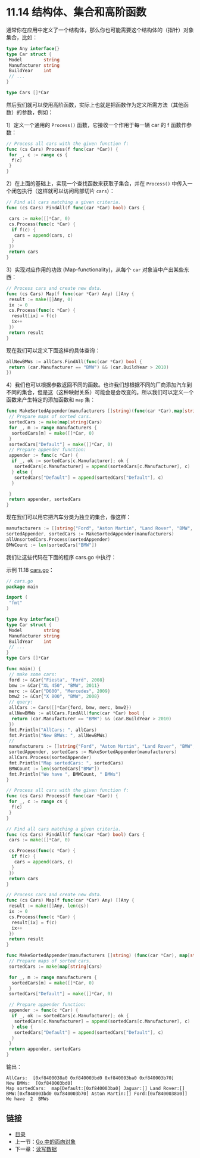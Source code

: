 # 11.14 结构体、集合和高阶函数

通常你在应用中定义了一个结构体，那么你也可能需要这个结构体的（指针）对象集合，比如：

```go
type Any interface{}
type Car struct {
 Model        string
 Manufacturer string
 BuildYear    int
 // ...
}

type Cars []*Car
```

然后我们就可以使用高阶函数，实际上也就是把函数作为定义所需方法（其他函数）的参数，例如：

1）定义一个通用的 `Process()` 函数，它接收一个作用于每一辆 car 的 f 函数作参数：

```go
// Process all cars with the given function f:
func (cs Cars) Process(f func(car *Car)) {
 for _, c := range cs {
  f(c)
 }
}
```

2）在上面的基础上，实现一个查找函数来获取子集合，并在 `Process()` 中传入一个闭包执行（这样就可以访问局部切片 `cars`）：

```go
// Find all cars matching a given criteria.
func (cs Cars) FindAll(f func(car *Car) bool) Cars {

 cars := make([]*Car, 0)
 cs.Process(func(c *Car) {
  if f(c) {
   cars = append(cars, c)
  }
 })
 return cars
}
```

3）实现对应作用的功效 (Map-functionality)，从每个 `car` 对象当中产出某些东西：

```go
// Process cars and create new data.
func (cs Cars) Map(f func(car *Car) Any) []Any {
 result := make([]Any, 0)
 ix := 0
 cs.Process(func(c *Car) {
  result[ix] = f(c)
  ix++
 })
 return result
}
```

现在我们可以定义下面这样的具体查询：

```go
allNewBMWs := allCars.FindAll(func(car *Car) bool {
 return (car.Manufacturer == "BMW") && (car.BuildYear > 2010)
})
```

4）我们也可以根据参数返回不同的函数。也许我们想根据不同的厂商添加汽车到不同的集合，但是这（这种映射关系）可能会是会改变的。所以我们可以定义一个函数来产生特定的添加函数和 `map` 集：

```go
func MakeSortedAppender(manufacturers []string)(func(car *Car),map[string]Cars) {
 // Prepare maps of sorted cars.
 sortedCars := make(map[string]Cars)
 for _, m := range manufacturers {
  sortedCars[m] = make([]*Car, 0)
 }
 sortedCars["Default"] = make([]*Car, 0)
 // Prepare appender function:
 appender := func(c *Car) {
  if _, ok := sortedCars[c.Manufacturer]; ok {
   sortedCars[c.Manufacturer] = append(sortedCars[c.Manufacturer], c)
  } else {
   sortedCars["Default"] = append(sortedCars["Default"], c)
  }

 }
 return appender, sortedCars
}
```

现在我们可以用它把汽车分类为独立的集合，像这样：

```go
manufacturers := []string{"Ford", "Aston Martin", "Land Rover", "BMW", "Jaguar"}
sortedAppender, sortedCars := MakeSortedAppender(manufacturers)
allUnsortedCars.Process(sortedAppender)
BMWCount := len(sortedCars["BMW"])
```

我们让这些代码在下面的程序 cars.go 中执行：

示例 11.18 [cars.go](examples/chapter_11/cars.go)：

```go
// cars.go
package main

import (
 "fmt"
)

type Any interface{}
type Car struct {
 Model        string
 Manufacturer string
 BuildYear    int
 // ...
}
type Cars []*Car

func main() {
 // make some cars:
 ford := &Car{"Fiesta", "Ford", 2008}
 bmw := &Car{"XL 450", "BMW", 2011}
 merc := &Car{"D600", "Mercedes", 2009}
 bmw2 := &Car{"X 800", "BMW", 2008}
 // query:
 allCars := Cars([]*Car{ford, bmw, merc, bmw2})
 allNewBMWs := allCars.FindAll(func(car *Car) bool {
  return (car.Manufacturer == "BMW") && (car.BuildYear > 2010)
 })
 fmt.Println("AllCars: ", allCars)
 fmt.Println("New BMWs: ", allNewBMWs)
 //
 manufacturers := []string{"Ford", "Aston Martin", "Land Rover", "BMW", "Jaguar"}
 sortedAppender, sortedCars := MakeSortedAppender(manufacturers)
 allCars.Process(sortedAppender)
 fmt.Println("Map sortedCars: ", sortedCars)
 BMWCount := len(sortedCars["BMW"])
 fmt.Println("We have ", BMWCount, " BMWs")
}

// Process all cars with the given function f:
func (cs Cars) Process(f func(car *Car)) {
 for _, c := range cs {
  f(c)
 }
}

// Find all cars matching a given criteria.
func (cs Cars) FindAll(f func(car *Car) bool) Cars {
 cars := make([]*Car, 0)

 cs.Process(func(c *Car) {
  if f(c) {
   cars = append(cars, c)
  }
 })
 return cars
}

// Process cars and create new data.
func (cs Cars) Map(f func(car *Car) Any) []Any {
 result := make([]Any, len(cs))
 ix := 0
 cs.Process(func(c *Car) {
  result[ix] = f(c)
  ix++
 })
 return result
}

func MakeSortedAppender(manufacturers []string) (func(car *Car), map[string]Cars) {
 // Prepare maps of sorted cars.
 sortedCars := make(map[string]Cars)

 for _, m := range manufacturers {
  sortedCars[m] = make([]*Car, 0)
 }
 sortedCars["Default"] = make([]*Car, 0)

 // Prepare appender function:
 appender := func(c *Car) {
  if _, ok := sortedCars[c.Manufacturer]; ok {
   sortedCars[c.Manufacturer] = append(sortedCars[c.Manufacturer], c)
  } else {
   sortedCars["Default"] = append(sortedCars["Default"], c)
  }
 }
 return appender, sortedCars
}
```

输出：

```
AllCars:  [0xf8400038a0 0xf840003bd0 0xf840003ba0 0xf840003b70]
New BMWs:  [0xf840003bd0]
Map sortedCars:  map[Default:[0xf840003ba0] Jaguar:[] Land Rover:[] BMW:[0xf840003bd0 0xf840003b70] Aston Martin:[] Ford:[0xf8400038a0]]
We have  2  BMWs
```

## 链接

- [目录](getting-started.md)
- 上一节：[Go 中的面向对象](11.13.md)
- 下一章：[读写数据](12.0.md)
